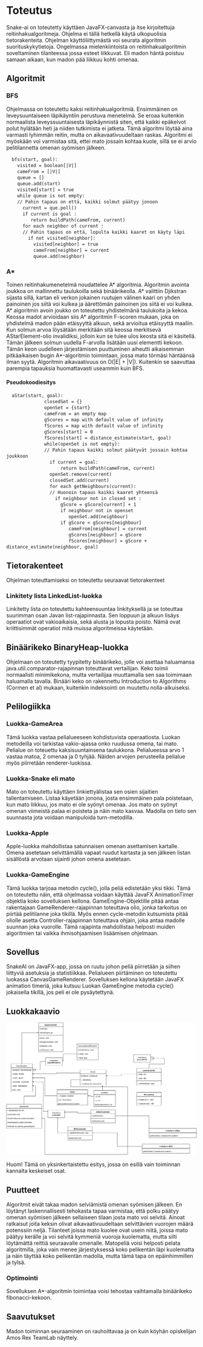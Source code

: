 # Toteutus
Snake-ai on toteutetty käyttäen JavaFX-canvasta ja itse kirjoitettuja
reitinhakualgoritmeja.
Ohjelma ei tällä hetkellä käytä ulkopuolisia tietorakenteita.
Ohjelman käyttöliittymästä voi seurata algoritmin suorituskykytietoja.
Ongelmassa mielenkiintoista on reitinhakualgoritmin soveltaminen tilanteessa
jossa esteet liikkuvat. Eli madon häntä poistuu samaan aikaan, kun madon pää
liikkuu kohti omenaa.

## Algoritmit
### BFS
Ohjelmassa on toteutettu kaksi reitinhakualgoritmiä. Ensimmäinen on
leveysuuntaiseen läpikäyntiin perustuva menetelmä. Se eroaa kuitenkin normaalista
leveyssuuntaisesta läpikäynnistä siten, että kaikki epäkelvot
polut hylätään heti ja niiden tutkimista ei jatketa. Tämä algoritmi löytää
aina varmasti lyhimmän reitin, mutta on aikavaativuudeltaan raskas. Algoritmi
ei myöskään voi varmistaa sitä, ettei mato jossain kohtaa kuole, sillä se
ei arvio pelitilannetta omenan syömisen jälkeen.

```
  bfs(start, goal):
    visited = boolean[|V|]
    cameFrom = [|V|]
    queue = []
    queue.add(start)
    visited[start] = true
    while queue is not empty:
    // Pahin tapaus on että, kaikki solmut päätyy jonoon
      current = que.poll()
      if current is goal :
         return buildPath(cameFrom, current)
      for each neighbor of current :
      // Pahin tapaus on että, lopulta kaikki kaaret on käyty läpi
        if not visited[neighbor]:
          visited[neighbor] = true
          cameFrom[neighbor] = current
          queue.add(neighbor)

```

### A*
Toinen reitinhakumenetelmä noudattelee A\* algoritmia. Algoritmin avointa
joukkoa on mallinnettu taulukoilla sekä binäärikeolla. A\* valittiin Djikstran
sijasta sillä, kartan eli verkon jokainen ruutujen välinen kaari on yhden
painoinen jos siitä voi kulkea ja äärettömän painoinen jos siitä ei voi kulkea.
A\* algoritmin avoin joukko on toteutettu yhdistelmänä taulukoita ja kekoa.
Keossa madot arvioidaan siis A* algoritmin F-scoren mukaan, joka on yhdistelmä
madon pään etäisyyttä alkuun, sekä arvioitua etäisyyttä maaliin. Kun solmun
arvoa löysätään merkitään sitä keossa merkitsevä AStarElement-olio invalidiksi,
jolloin kun se tulee ulos keosta sitä ei käsitellä. Tämän jälkeen solmun
uudella F-arvolla lisätään uusi elementti kekoon. Tämän keon uudelleen
järjestämisen puuttuminen aiheutti aikaisemman pitkäaikaisen bugin A*-algoritmin
toimintaan, jossa mato törmäsi häntäänsä ilman syytä.
Algoritmin aikavaativuus on O(|E| + |V|). Kuitenkin se saavuttaa parempia
tapauksia huomattavasti useammin kuin BFS.
#### Pseudokoodiesitys
```
  aStar(start, goal):
              closedSet = {}
              openSet = {start}
              cameFrom = an empty map
              gScores = map with default value of infinity
              fScores = map with default value of infinity
              gScores[start] = 0
              fScores[start] = distance_estimate(start, goal)
              while(openSet is not empty):
              // Pahin tapaus kaikki solmut päätyvät jossain kohtaa joukkoon
                if current = goal:
                    return buildPath(cameFrom, current)
                openSet.remove(current)
                closedSet.add(current)
                for each getNeighbours(current):
                // Huonoin tapaus kaikki kaaret yhteensä
                  if neighbour not in closed set :
                    gScore = gScore[current] + 1
                    if neighbour not in openset
                       openSet.add(neighbour)
                    if gScore < gScores[neighbour]
                       cameFrom[neighbour] = current
                       gScores[neighbour] = gScore
                       fScores[neighbour] = gScore + distance_estimate(neighbour, goal)
```


## Tietorakenteet
Ohjelman toteuttamiseksi on toteutettu seuraavat tietorakenteet
### Linkitety lista LinkedList-luokka
Linkitetty lista on toteutettu kahteensuuntaa linkityksellä ja se toteuttaa
suurimman osan Javan list-rajapinnasta.
Sen loppuun ja alkuun lisäys operaatiot ovat vakioaikaisia, sekä alusta ja
lopusta poisto. Nämä ovat kriittisimmät operatiot mitä muissa algoritmeissa
käytetään.

## Binäärikeko BinaryHeap-luokka
Ohjelmaan on toteutetty tyypitetty binäärikeko, jolle voi asettaa haluamansa
java.util.comparator-rajapinnan toteuttavat vertailijan. Keko toimii normaalisti
minimikekona, mutta vertailijaa muuttamalla sen saa toimimaan haluamalla tavalla.
Binääri keko on rakennettu Introduction to Algorithms (Cormen et al) mukaan,
kuitenkin indeksointi on muutettu nolla-alkuiseksi.

## Pelilogiikka

### Luokka-GameArea
Tämä luokka vastaa pelialueeseen kohdistuvista operaatiosta. Luokan
metodeilla voi tarkistaa vakio-ajassa onko ruudussa omena, tai mato.
Pelialue on toteuettu kaksisuuntainsena taulukkona. Pelialueessa arvo 1 vastaa
matoa, 2 omenaa ja 0 tyhjää. Näiden arvojen perusteella pelialue myös
piirretään renderer-luokissa.

### Luokka-Snake eli mato
Mato on toteutettu käyttäen linkiettyälistaa sen osien sijaitien tallentamiseen.
Listaa käyetään jonona, josta ensimmäinen pala poistetaan, kun mato liikkuu,
jos mato ei ole syönyt omenaa. Jos mato on syönyt omenan viimeistä palaa
ei poisteta ja näin mato kasvaa. Madolla on tieto sen suunnasta jota
voidaan manipuloida turn-metodilla.

### Luokka-Apple
Apple-luokka mahdollistaa satunnaisen omenan asettamisen kartalle.
Omena asetetaan selvittämällä vapaat ruudut kartasta ja sen jälkeen listan sisällöstä
arvotaan sijainti johon omena asetetaan.

### Luokka-GameEngine
Tämä luokka tarjoaa metodin cycle(), jolla peliä edistetään yksi tikki.
Tämä on toteutettu näin, että ohjelmassa voidaan käyttää JavaFX AnimationTimer
objektia koko sovelluksen kellona. GameEngine-Objektille pitää antaa rakentajaan
GameRenderer-rajapinnan toteuttava olio, jonka tarkoitus on piirtää pelitilanne
joka tikillä. Myös ennen cycle-metodin kutsumista pitää oliolle asetta
Controller-rajapinnan toteuttava ohjain, joka antaa madolle suunnan
joka vuorolle. Tämä rajapinta mahdollistaa helposti muiden algoritmien tai
vaikka ihmisohjaamisen lisäämisen ohjelmaan.

## Sovellus
SnakeAI on JavaFX-app, jossa on ruutu johon peliä piirretään ja siihen
liittyviä asetuksia ja statistiikkaa. Pelialueen piirtäminen on toteutettu
luokassa CanvasGameRenderer. Sovelluksen kellona käytetään JavaFX animation
timeriä, joka kutsuu Luokan GameEngine metodia cycle() jokaisella tikillä,
jos peli ei ole pysäytettynä.

## Luokkakaavio

![kaavio](https://raw.githubusercontent.com/ViliLipo/SnakeAI/master/images/classdiagram.png)

Huom! Tämä on yksinkertaistettu esitys, jossa on esillä
vain toiminnan kannalta keskeiset osat.

## Puutteet
Algoritmit eivät takaa madon selviämistä omenan syömisen jälkeen. En löytänyt
laskennallisesti tehokasta tapaa varmistaa, että polku päätyy omenan syömisen
jälkeen sellaiseen tilaan josta mato voi selvitä. Ainoat ratkaisut
joita keksin olivat aikavaativuudeltaan selvittävien vuorojen määrä potenssiin
neljä. Tilanteet joissa mato kuolee ovat usein niitä, joissa mato päätyy
kerälle ja voi selvitä kymmeniä vuoroja kuolematta, mutta silti löytämättä
reittiä seuraavalle omenalle.
Matopeliä voisi helposti pelata algoritmilla, joka vain menee
järjestyksessä koko pelikentän läpi kuolematta ja näin täyttää koko
pelikentän madolla, mutta tämä tapa on epäinhimmillen ja tylsä.
### Optimointi
Sovelluksen A\*-algoritmin toimintaa voisi tehostaa
vaihtamalla binäärikeko fibonacci-kekoon.

## Saavutukset
Madon toiminnan seuraaminen on rauhoittavaa ja on kuin
köyhän opiskelijan Amos Rex TeamLab näyttely.

